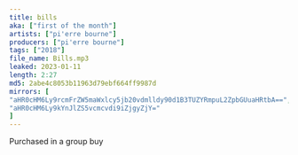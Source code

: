```yaml
---
title: bills
aka: ["first of the month"]
artists: ["pi'erre bourne"]
producers: ["pi'erre bourne"]
tags: ["2018"]
file_name: Bills.mp3
leaked: 2023-01-11
length: 2:27
md5: 2abe4c8053b11963d79ebf664ff9987d
mirrors: [
"aHR0cHM6Ly9rcmFrZW5maWxlcy5jb20vdmlldy90d1B3TUZYRmpuL2ZpbGUuaHRtbA==",
"aHR0cHM6Ly9kYnJlZS5vcmcvdi9iZjgyZjY="
]
---
```

Purchased in a group buy
